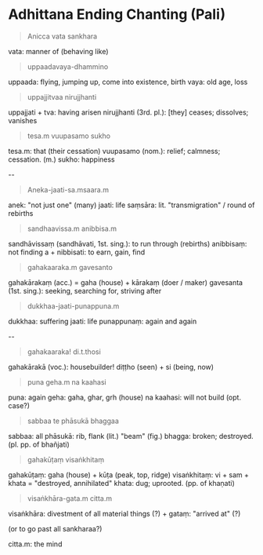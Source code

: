 # Adhittana Ending Chanting (Pali)

> Anicca vata sankhara

vata: manner of (behaving like)

> uppaadavaya-dhammino

uppaada: flying, jumping up, come into existence, birth
vaya: old age, loss

> uppajjitvaa nirujjhanti

uppajjati + tva: having arisen
nirujjhanti (3rd. pl.): [they] ceases; dissolves; vanishes

> tesa.m vuupasamo sukho

tesa.m: that (their cessation)
vuupasamo (nom.): relief; calmness; cessation. (m.)
sukho: happiness

--

> Aneka-jaati-sa.msaara.m

anek: "not just one" (many)
jaati: life
saṃsāra: lit. "transmigration" / round of rebirths

> sandhaavissa.m anibbisa.m

sandhāvissaṃ (sandhāvati, 1st. sing.): to run through (rebirths)
anibbisaṃ: not finding
    a + nibbisati: to earn, gain, find

> gahakaaraka.m gavesanto

gahakārakaṃ (acc.) = gaha (house) + kārakaṃ (doer / maker)
gavesanta (1st. sing.): seeking, searching for, striving after

> dukkhaa-jaati-punappuna.m

dukkhaa: suffering
jaati: life
punappunaṃ: again and again

--

> gahakaaraka! di.t.thosi

gahakārakā (voc.): housebuilder!
diṭṭho (seen) + si (being, now)

> puna geha.m na kaahasi

puna: again
geha: gaha, ghar, grh (house)
na kaahasi: will not build (opt. case?)

> sabbaa te phāsukā bhaggaa

sabbaa: all
phāsukā: rib, flank (lit.) "beam" (fig.)
bhagga: broken; destroyed. (pl. pp. of bhañjati)

> gahakūṭaṃ visaṅkhitaṃ

gahakūṭaṃ: gaha (house) + kūṭa (peak, top, ridge)
visaṅkhitaṃ: vi + sam + khata = "destroyed, annihilated"
    khata: dug; uprooted. (pp. of khaṇati)

> visaṅkhāra-gata.m citta.m

visaṅkhāra: divestment of all material things (?)
    + gataṃ: "arrived at" (?)

(or to go past all sankharaa?)

citta.m: the mind














